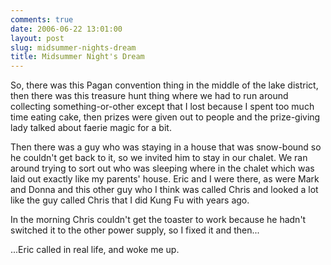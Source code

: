 ```yaml
---
comments: true
date: 2006-06-22 13:01:00
layout: post
slug: midsummer-nights-dream
title: Midsummer Night's Dream
---
```


So, there was this Pagan convention thing in the middle of the lake district, then there was this treasure hunt thing where we had to run around collecting something-or-other except that I lost because I spent too much time eating cake, then prizes were given out to people and the prize-giving lady talked about faerie magic for a bit.  

Then there was a guy who was staying in a house that was snow-bound so he couldn't get back to it, so we invited him to stay in our chalet.  We ran around trying to sort out who was sleeping where in the chalet which was laid out exactly like my parents' house.  Eric and I were there, as were Mark and Donna and this other guy who I think was called Chris and looked a lot like the guy called Chris that I did Kung Fu with years ago.  

In the morning Chris couldn't get the toaster to work because he hadn't switched it to the other power supply, so I fixed it and then...  

...Eric called in real life, and woke me up.
